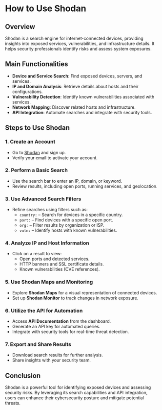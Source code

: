 # How to Use Shodan

## Overview
Shodan is a search engine for internet-connected devices, providing insights into exposed services, vulnerabilities, and infrastructure details. It helps security professionals identify risks and assess system exposures.

## Main Functionalities
- **Device and Service Search**: Find exposed devices, servers, and services.
- **IP and Domain Analysis**: Retrieve details about hosts and their configurations.
- **Vulnerability Detection**: Identify known vulnerabilities associated with services.
- **Network Mapping**: Discover related hosts and infrastructure.
- **API Integration**: Automate searches and integrate with security tools.

## Steps to Use Shodan

### 1. Create an Account
- Go to [Shodan](https://www.shodan.io/) and sign up.
- Verify your email to activate your account.

### 2. Perform a Basic Search
- Use the search bar to enter an IP, domain, or keyword.
- Review results, including open ports, running services, and geolocation.

### 3. Use Advanced Search Filters
- Refine searches using filters such as:
  - `country:` – Search for devices in a specific country.
  - `port:` – Find devices with a specific open port.
  - `org:` – Filter results by organization or ISP.
  - `vuln:` – Identify hosts with known vulnerabilities.

### 4. Analyze IP and Host Information
- Click on a result to view:
  - Open ports and detected services.
  - HTTP banners and SSL certificate details.
  - Known vulnerabilities (CVE references).

### 5. Use Shodan Maps and Monitoring
- Explore **Shodan Maps** for a visual representation of connected devices.
- Set up **Shodan Monitor** to track changes in network exposure.

### 6. Utilize the API for Automation
- Access **API Documentation** from the dashboard.
- Generate an API key for automated queries.
- Integrate with security tools for real-time threat detection.

### 7. Export and Share Results
- Download search results for further analysis.
- Share insights with your security team.

## Conclusion
Shodan is a powerful tool for identifying exposed devices and assessing security risks. By leveraging its search capabilities and API integration, users can enhance their cybersecurity posture and mitigate potential threats.